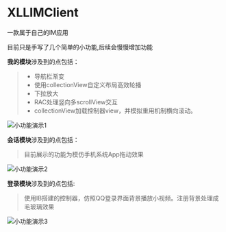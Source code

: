 # XLLIMClient
一款属于自己的IM应用

目前只是手写了几个简单的小功能,后续会慢慢增加功能

**我的模块**涉及到的点包括：
> - 导航栏渐变
> - 使用collectionView自定义布局高效轮播
> - 下拉放大
> - RAC处理竖向多scrollView交互
> - collectionView加载控制器view，并模拟重用机制横向滚动。

![小功能演示1](https://upload-images.jianshu.io/upload_images/5244645-0eb2351822c3472d.gif?imageMogr2/auto-orient/strip)

**会话模块**涉及到的点包括：
> 目前展示的功能为模仿手机系统App拖动效果

![小功能演示2](https://upload-images.jianshu.io/upload_images/5244645-a984dfbaf6d062ef.gif?imageMogr2/auto-orient/strip)

**登录模块**涉及到的点包括:
> 使用IB搭建的控制器，仿照QQ登录界面背景播放小视频。注册背景处理成毛玻璃效果

![小功能演示3](https://upload-images.jianshu.io/upload_images/5244645-937e9c0245dd2463.gif?imageMogr2/auto-orient/strip)
